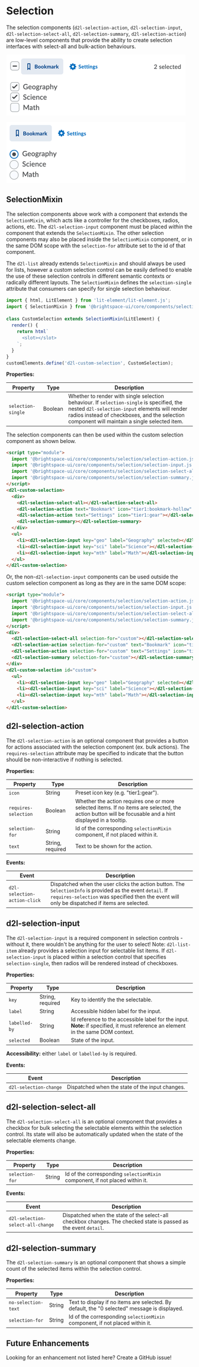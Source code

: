 # Selection

The selection components (`d2l-selection-action`, `d2l-selection-input`, `d2l-selection-select-all`, `d2l-selection-summary`, `d2l-selection-action`) are low-level components that provide the ability to create selection interfaces with select-all and bulk-action behaviours.

![Selection](./screenshots/selection-multiple.png?raw=true)

![Selection](./screenshots/selection-single.png?raw=true)

## SelectionMixin

The selection components above work with a component that extends the `SelectionMixin`, which acts like a controller for the checkboxes, radios, actions, etc. The `d2l-selection-input` component must be placed _within_ the component that extends the `SelectionMixin`.  The other selection components may also be placed inside the `SelectionMixin` component, or in the same DOM scope with the `selection-for` attribute set to the id of that component.

The `d2l-list` already extends `SelectionMixin` and should always be used for lists, however a custom selection control can be easily defined to enable the use of these selection controls in different semantic contexts or radically different layouts. The `SelectionMixin` defines the `selection-single` attribute that consumers can specify for single selection behaviour.

```javascript
import { html, LitElement } from 'lit-element/lit-element.js';
import { SelectionMixin } from '@brightspace-ui/core/components/selection-mixin.js';

class CustomSelection extends SelectionMixin(LitElement) {
  render() {
    return html`
      <slot></slot>
    `;
  }
}
customElements.define('d2l-custom-selection', CustomSelection);
```

**Properties:**

| Property | Type | Description |
|--|--|--|
| `selection-single` | Boolean | Whether to render with single selection behaviour. If `selection-single` is specified, the nested `d2l-selection-input` elements will render radios instead of checkboxes, and the selection component will maintain a single selected item. |

The selection components can then be used within the custom selection component as shown below.

```html
<script type="module">
  import '@brightspace-ui/core/components/selection/selection-action.js';
  import '@brightspace-ui/core/components/selection/selection-input.js';
  import '@brightspace-ui/core/components/selection/selection-select-all.js';
  import '@brightspace-ui/core/components/selection/selection-summary.js';
</script>
<d2l-custom-selection>
  <div>
    <d2l-selection-select-all></d2l-selection-select-all>
    <d2l-selection-action text="Bookmark" icon="tier1:bookmark-hollow" requires-selection></d2l-selection-action>
    <d2l-selection-action text="Settings" icon="tier1:gear"></d2l-selection-action>
    <d2l-selection-summary></d2l-selection-summary>
  </div>
  <ul>
    <li><d2l-selection-input key="geo" label="Geography" selected></d2l-selection-input>Geography</li>
    <li><d2l-selection-input key="sci" label="Science"></d2l-selection-input>Science</li>
    <li><d2l-selection-input key="mth" label="Math"></d2l-selection-input>Math</li>
  </ul>
</d2l-custom-selection>
```

Or, the non-`d2l-selection-input` components can be used outside the custom selection component as long as they are in the same DOM scope:

```html
<script type="module">
  import '@brightspace-ui/core/components/selection/selection-action.js';
  import '@brightspace-ui/core/components/selection/selection-input.js';
  import '@brightspace-ui/core/components/selection/selection-select-all.js';
  import '@brightspace-ui/core/components/selection/selection-summary.js';
</script>
<div>
  <d2l-selection-select-all selection-for="custom"></d2l-selection-select-all>
  <d2l-selection-action selection-for="custom" text="Bookmark" icon="tier1:bookmark-hollow" requires-selection></d2l-selection-action>
  <d2l-selection-action selection-for="custom" text="Settings" icon="tier1:gear"></d2l-selection-action>
  <d2l-selection-summary selection-for="custom"></d2l-selection-summary>
</div>
<d2l-custom-selection id="custom">
  <ul>
    <li><d2l-selection-input key="geo" label="Geography" selected></d2l-selection-input>Geography</li>
    <li><d2l-selection-input key="sci" label="Science"></d2l-selection-input>Science</li>
    <li><d2l-selection-input key="mth" label="Math"></d2l-selection-input>Math</li>
  </ul>
</d2l-custom-selection>
```

## d2l-selection-action

The `d2l-selection-action` is an optional component that provides a button for actions associated with the selection component (ex. bulk actions). The `requires-selection` attribute may be specified to indicate that the button should be non-interactive if nothing is selected.

**Properties:**

| Property | Type | Description |
|--|--|--|
| `icon` | String | Preset icon key (e.g. "tier1:gear"). |
| `requires-selection` | Boolean | Whether the action requires one or more selected items. If no items are selected, the action button will be focusable and a hint displayed in a tooltip. |
| `selection-for` | String | Id of the corresponding `selectionMixin` component, if not placed within it. |
| `text` | String, required | Text to be shown for the action. |

**Events:**

| Event | Description |
|--|--|
| `d2l-selection-action-click` | Dispatched when the user clicks the action button. The `SelectionInfo` is provided as the event `detail`. If `requires-selection` was specified then the event will only be dispatched if items are selected. |

## d2l-selection-input

The `d2l-selection-input` is a required component in selection controls - without it, there wouldn't be anything for the user to select! Note: `d2l-list-item` already provides a selection input for selectable list items. If `d2l-selection-input` is placed within a selection control that specifies `selection-single`, then radios will be rendered instead of checkboxes.

**Properties:**

| Property | Type | Description |
|--|--|--|
| `key` | String, required | Key to identify the the selectable. |
| `label` | String | Accessible hidden label for the input. |
| `labelled-by` | String | Id reference to the accessible label for the input. **Note:** if specified, it must reference an element in the same DOM context. |
| `selected` | Boolean | State of the input. |

**Accessibility:** either `label` or `labelled-by` is required.

**Events:**

| Event | Description |
|--|--|
| `d2l-selection-change` | Dispatched when the state of the input changes. |

## d2l-selection-select-all

The `d2l-selection-select-all` is an optional component that provides a checkbox for bulk selecting the selectable elements within the selection control. Its state will also be automatically updated when the state of the selectable elements change.

**Properties:**

| Property | Type | Description |
|--|--|--|
| `selection-for` | String | Id of the corresponding `selectionMixin` component, if not placed within it. |

**Events:**

| Event | Description |
|--|--|
| `d2l-selection-select-all-change` | Dispatched when the state of the select-all checkbox changes. The checked state is passed as the event `detail`. |

## d2l-selection-summary

The `d2l-selection-summary` is an optional component that shows a simple count of the selected items within the selection control.

**Properties:**

| Property | Type | Description |
|--|--|--|
| `no-selection-text` | String | Text to display if no items are selected. By default, the "0 selected" message is displayed. |
| `selection-for` | String | Id of the corresponding `selectionMixin` component, if not placed within it. |

## Future Enhancements

Looking for an enhancement not listed here? Create a GitHub issue!
